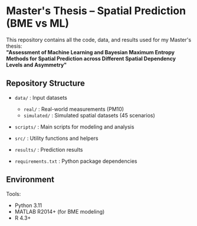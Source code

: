 # Master's Thesis – Spatial Prediction (BME vs ML)

This repository contains all the code, data, and results used for my Master's thesis:  
**"Assessment of Machine Learning and Bayesian Maximum Entropy Methods for Spatial Prediction across Different Spatial Dependency Levels and Asymmetry"**

## Repository Structure

- `data/` : Input datasets  
  - `real/` : Real-world measurements (PM10)  
  - `simulated/` : Simulated spatial datasets (45 scenarios)

- `scripts/` : Main scripts for modeling and analysis  

- `src/` : Utility functions and helpers

- `results/` : Prediction results

- `requirements.txt` : Python package dependencies

## Environment

Tools:
- Python 3.11
- MATLAB R2014+ (for BME modeling)
- R 4.3+
